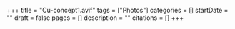 +++
title = "Cu-concept1.avif"
tags = ["Photos"]
categories = []
startDate = ""
draft = false
pages = []
description = ""
citations = []
+++
